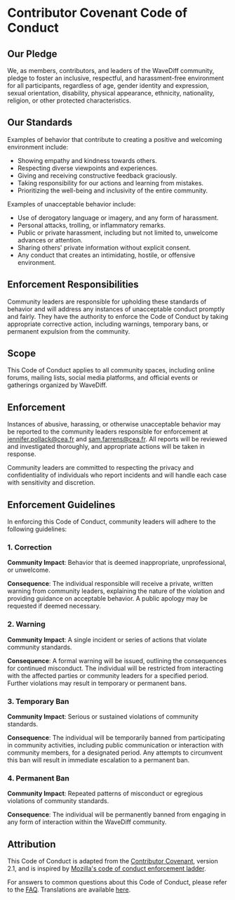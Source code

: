 # Contributor Covenant Code of Conduct

## Our Pledge

We, as members, contributors, and leaders of the WaveDiff community, pledge to foster an inclusive, respectful, and harassment-free environment for all participants, regardless of age, gender identity and expression, sexual orientation, disability, physical appearance, ethnicity, nationality, religion, or other protected characteristics.

## Our Standards

Examples of behavior that contribute to creating a positive and welcoming environment include:

- Showing empathy and kindness towards others.
- Respecting diverse viewpoints and experiences.
- Giving and receiving constructive feedback graciously.
- Taking responsibility for our actions and learning from mistakes.
- Prioritizing the well-being and inclusivity of the entire community.

Examples of unacceptable behavior include:

- Use of derogatory language or imagery, and any form of harassment.
- Personal attacks, trolling, or inflammatory remarks.
- Public or private harassment, including but not limited to, unwelcome advances or attention.
- Sharing others' private information without explicit consent.
- Any conduct that creates an intimidating, hostile, or offensive environment.

## Enforcement Responsibilities

Community leaders are responsible for upholding these standards of behavior and will address any instances of unacceptable conduct promptly and fairly. They have the authority to enforce the Code of Conduct by taking appropriate corrective action, including warnings, temporary bans, or permanent expulsion from the community.

## Scope

This Code of Conduct applies to all community spaces, including online forums, mailing lists, social media platforms, and official events or gatherings organized by WaveDiff.

## Enforcement

Instances of abusive, harassing, or otherwise unacceptable behavior may be reported to the community leaders responsible for enforcement at jennifer.pollack@cea.fr and sam.farrens@cea.fr. All reports will be reviewed and investigated thoroughly, and appropriate actions will be taken in response.

Community leaders are committed to respecting the privacy and confidentiality of individuals who report incidents and will handle each case with sensitivity and discretion.

## Enforcement Guidelines

In enforcing this Code of Conduct, community leaders will adhere to the following guidelines:

### 1. Correction

**Community Impact**: Behavior that is deemed inappropriate, unprofessional, or unwelcome.

**Consequence**: The individual responsible will receive a private, written warning from community leaders, explaining the nature of the violation and providing guidance on acceptable behavior. A public apology may be requested if deemed necessary.

### 2. Warning

**Community Impact**: A single incident or series of actions that violate community standards.

**Consequence**: A formal warning will be issued, outlining the consequences for continued misconduct. The individual will be restricted from interacting with the affected parties or community leaders for a specified period. Further violations may result in temporary or permanent bans.

### 3. Temporary Ban

**Community Impact**: Serious or sustained violations of community standards.

**Consequence**: The individual will be temporarily banned from participating in community activities, including public communication or interaction with community members, for a designated period. Any attempts to circumvent this ban will result in immediate escalation to a permanent ban.

### 4. Permanent Ban

**Community Impact**: Repeated patterns of misconduct or egregious violations of community standards.

**Consequence**: The individual will be permanently banned from engaging in any form of interaction within the WaveDiff community.

## Attribution

This Code of Conduct is adapted from the [Contributor Covenant](https://www.contributor-covenant.org), version 2.1, and is inspired by [Mozilla's code of conduct enforcement ladder](https://github.com/mozilla/diversity).

For answers to common questions about this Code of Conduct, please refer to the [FAQ](https://www.contributor-covenant.org/faq). Translations are available [here](https://www.contributor-covenant.org/translations).
